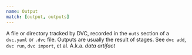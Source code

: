 ```yaml
---
name: Output
match: [output, outputs]
---
```


A file or directory tracked by DVC, recorded in the `outs` section of a
`dvc.yaml` or `.dvc` file. Outputs are usually the result of stages. See
`dvc add`, `dvc run`, `dvc import`, et al. A.k.a. _data artifact_
